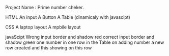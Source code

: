 



Project Name : Prime number cheker.

HTML
An input
A Button
A Table (dinamicaly with javascipt)

CSS
A laptop layout
A mpbile layout

javaScipt
Wrong input border and shadow red
correct input border and shadow green
one number in one row in the Table
on adding number a new row created and this showing on this row